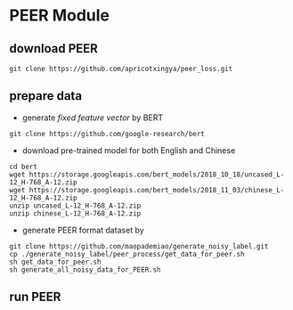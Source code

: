 # PEER Module

## download PEER
```shell script
git clone https://github.com/apricotxingya/peer_loss.git
```

## prepare data
- generate *fixed feature vector* by BERT  
```shell script
git clone https://github.com/google-research/bert
```
- download pre-trained model for both English and Chinese
```shell script
cd bert
wget https://storage.googleapis.com/bert_models/2018_10_18/uncased_L-12_H-768_A-12.zip
wget https://storage.googleapis.com/bert_models/2018_11_03/chinese_L-12_H-768_A-12.zip
unzip uncased_L-12_H-768_A-12.zip
unzip chinese_L-12_H-768_A-12.zip
```

- generate PEER format dataset by
```shell script
git clone https://github.com/maopademiao/generate_noisy_label.git
cp ./generate_noisy_label/peer_process/get_data_for_peer.sh
sh get_data_for_peer.sh
sh generate_all_noisy_data_for_PEER.sh
```

## run PEER